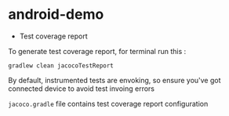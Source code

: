 # android-demo

* Test coverage report

To generate test coverage report, for terminal run this :

`gradlew clean jacocoTestReport`

By default, instrumented tests are envoking, so ensure you've got connected device to avoid test invoing errors

`jacoco.gradle` file contains test coverage report configuration
